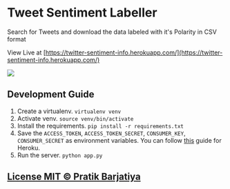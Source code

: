 # Tweet Sentiment Labeller

Search for Tweets and download the data labeled with it's Polarity in CSV format

View Live at [https://twitter-sentiment-info.herokuapp.com/](https://twitter-sentiment-info.herokuapp.com/)

[![](http://i.imgur.com/H78FZUX.png)](http://i.imgur.com/H78FZUX.png)


## Development Guide

1. Create a virtualenv. `virtualenv venv`
2. Activate venv. `source venv/bin/activate`
3. Install the requirements. `pip install -r requirements.txt`
4. Save the `ACCESS_TOKEN`, `ACCESS_TOKEN_SECRET`, `CONSUMER_KEY`, `CONSUMER_SECRET` as environment variables. You can follow [this](https://devcenter.heroku.com/articles/config-vars) guide for Heroku.
5. Run the server. `python app.py`


## [License MIT © Pratik Barjatiya](https://github.com/pratikbarjatya/twitter-sentiment-info/blob/master/LICENSE/)

